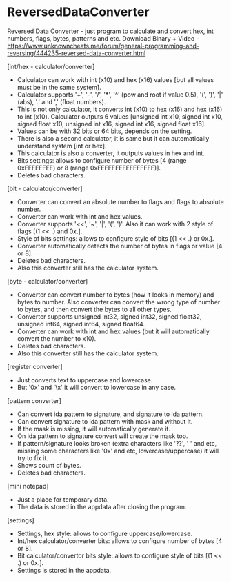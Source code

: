 # ReversedDataConverter
Reversed Data Converter - just program to calculate and convert hex, int numbers, flags, bytes, patterns and etc.
Download Binary + Video - https://www.unknowncheats.me/forum/general-programming-and-reversing/444235-reversed-data-converter.html

[int/hex - calculator/converter]
+ Calculator can work with int (x10) and hex (x16) values [but all values must be in the same system].
+ Calculator supports '+', '-', '/', '*', '^' (pow and root if value 0.5), '(', ')', '|' (abs), '.' and ',' (float numbers).
+ This is not only calculator, it converts int (x10) to hex (x16) and hex (x16) to int (x10). Calculator outputs 6 values [unsigned int x10, signed int x10, signed float x10, unsigned int x16, signed int x16, signed float x16]. 
+ Values can be with 32 bits or 64 bits, depends on the setting.
+ There is also a second calculator, it is same but it can automatically understand system [int or hex].
+ This calculator is also a converter, it outputs values in hex and int.
+ Bits settings: allows to configure number of bytes [4 (range 0xFFFFFFFF) or 8 (range 0xFFFFFFFFFFFFFFFF)].
+ Deletes bad characters.

[bit - calculator/converter]
+ Converter can convert an absolute number to flags and flags to absolute number.
+ Converter can work with int and hex values.
+ Converter supports '<<', '~', '|', '(', ')'. Also it can work with 2 style of flags [(1 << .) and 0x.].
+ Style of bits settings: allows to configure style of bits [(1 << .) or 0x.].
+ Converter automatically detects the number of bytes in flags or value [4 or 8].
+ Deletes bad characters.
+ Also this converter still has the calculator system.

[byte - calculator/converter]
+ Converter can convert number to bytes (how it looks in memory) and bytes to number. Also converter can convert the wrong type of number to bytes, and then convert the bytes to all other types.
+ Converter supports unsigned int32, signed int32, signed float32, unsigned int64, signed int64, signed float64.
+ Converter can work with int and hex values (but it will automatically convert the number to x10).
+ Deletes bad characters.
+ Also this converter still has the calculator system.

[register converter]
+ Just converts text to uppercase and lowercase.
+ But '0x' and '\x' it will convert to lowercase in any case.

[pattern converter]
+ Can convert ida pattern to signature, and signature to ida pattern.
+ Can convert signature to ida pattern with mask and without it.
+ If the mask is missing, it will automatically generate it.
+ On ida pattern to signature convert will create the mask too.
+ If pattern/signature looks broken (extra characters like '??', '  ' and etc, missing some characters like '0x' and etc, lowercase/uppercase) it will try to fix it.
+ Shows count of bytes.
+ Deletes bad characters.

[mini notepad]
+ Just a place for temporary data.
+ The data is stored in the appdata after closing the program. 

[settings]
+ Settings, hex style: allows to configure uppercase/lowercase.
+ Int/hex calculator/converter bits: allows to configure number of bytes [4 or 8].
+ Bit calculator/convertor bits style: allows to configure style of bits [(1 << .) or 0x.].
+ Settings is stored in the appdata. 


